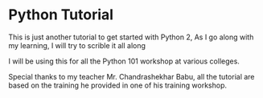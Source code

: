 # Python Tutorial

This is just another tutorial to get started with Python 2, 
As I go along with my learning, I will try to scrible it all along

I will be using this for all the Python 101 workshop at various colleges.

Special thanks to my teacher Mr. Chandrashekhar Babu, all the tutorial are based on the training he provided in one of his training workshop. 


